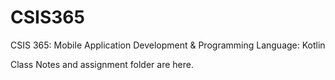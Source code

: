 # CSIS365

CSIS 365: Mobile Application Development & Programming
Language: Kotlin

Class Notes and assignment folder are here.